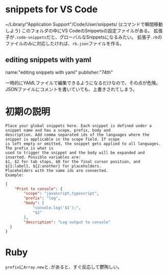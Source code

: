 # snippets for VS Code

~/Library/"Application Support"/Code/User/snippets/
(zコマンドで瞬間移動しよう)
このフォルダの中にVS CodeのSnippetsの設定ファイルがある。
拡張子が`.code-snippets`だと、グローバルなSnippetsになるみたい。
拡張子`.rb`のファイルのみに対応したければ、`rb.json`ファイルを作る。

## editing snippets with yaml

name:"editing snippets with yaml"
publisher:"74th"

一時的にYAMLファイルで編集できるようになるだけなので、その点が危険。
JSONファイルにコメントを書いていても、上書きされてしまう。

# 初期の説明

	Place your global snippets here. Each snippet is defined under a snippet name and has a scope, prefix, body and
	description. Add comma separated ids of the languages where the snippet is applicable in the scope field. If scope
	is left empty or omitted, the snippet gets applied to all languages. The prefix is what is
	used to trigger the snippet and the body will be expanded and inserted. Possible variables are:
	$1, $2 for tab stops, $0 for the final cursor position, and ${1:label}, ${2:another} for placeholders.
	Placeholders with the same ids are connected.
	Example:

```json
{
	"Print to console": {
		"scope": "javascript,typescript",
		"prefix": "log",
		"body": [
			"console.log('$1');",
			"$2"
		],
		"description": "Log output to console"
  }
}
```

# Ruby

`prefix`に`Array.new`と`.`があると、すぐ反応して鬱陶しい。
